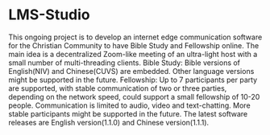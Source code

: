# LMS-Studio

This ongoing project is to develop an internet edge communication software for the Christian Community to have Bible Study and Fellowship online. The main idea is a decentralized Zoom-like meeting of an ultra-light host with a small number of multi-threading clients.
Bible Study: Bible versions of English(NIV) and Chinese(CUVS) are embedded. Other language versions might be supported in the future.
Fellowship: Up to 7 participants per party are supported, with stable communication of two or three parties, depending on the network speed, could support a small fellowship of 10-20 people. Communication is limited to audio, video and text-chatting. More stable participants might be supported in the future.
The latest software releases are English version(1.1.0) and Chinese version(1.1.1).